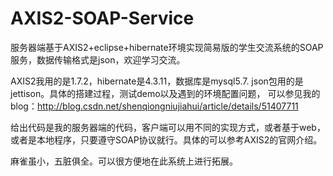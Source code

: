# AXIS2-SOAP-Service
服务器端基于AXIS2+eclipse+hibernate环境实现简易版的学生交流系统的SOAP服务，数据传输格式是json，欢迎学习交流。

AXIS2我用的是1.7.2，hibernate是4.3.11，数据库是mysql5.7. json包用的是jettison。具体的搭建过程，测试demo以及遇到的环境配置问题，
可以参见我的blog：http://blog.csdn.net/shenqiongniujiahui/article/details/51407711

给出代码是我的服务器端的代码，客户端可以用不同的实现方式，或者基于web，或者是本地程序，只要遵守SOAP协议就行。具体的可以参考AXIS2的官网介绍。


麻雀虽小，五脏俱全。可以很方便地在此系统上进行拓展。


